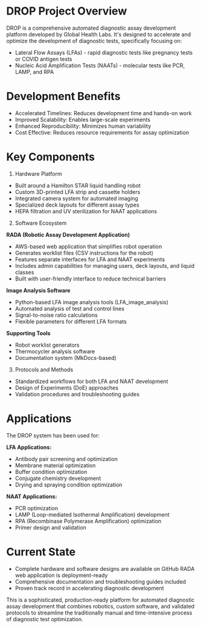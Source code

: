 # DROP Project Overview
DROP is a comprehensive automated diagnostic assay development platform developed by Global Health Labs. It's designed to accelerate and optimize the development of diagnostic tests, specifically focusing on:

- Lateral Flow Assays (LFAs) - rapid diagnostic tests like pregnancy tests or COVID antigen tests
- Nucleic Acid Amplification Tests (NAATs) - molecular tests like PCR, LAMP, and RPA

# Development Benefits

- Accelerated Timelines: Reduces development time and hands-on work
- Improved Scalability: Enables large-scale experiments
- Enhanced Reproducibility: Minimizes human variability
- Cost Effective: Reduces resource requirements for assay optimization

# Key Components
1. Hardware Platform

- Built around a Hamilton STAR liquid handling robot
- Custom 3D-printed LFA strip and cassette holders
- Integrated camera system for automated imaging
- Specialized deck layouts for different assay types
- HEPA filtration and UV sterilization for NAAT applications

2. Software Ecosystem

**RADA (Robotic Assay Development Application)**

- AWS-based web application that simplifies robot operation
- Generates worklist files (CSV instructions for the robot)
- Features separate interfaces for LFA and NAAT experiments
- Includes admin capabilities for managing users, deck layouts, and liquid classes
- Built with user-friendly interface to reduce technical barriers

**Image Analysis Software**

- Python-based LFA image analysis tools (LFA_image_analysis)
- Automated analysis of test and control lines
- Signal-to-noise ratio calculations
- Flexible parameters for different LFA formats

**Supporting Tools**

- Robot worklist generators
- Thermocycler analysis software
- Documentation system (MkDocs-based)

3. Protocols and Methods

- Standardized workflows for both LFA and NAAT development
- Design of Experiments (DoE) approaches
- Validation procedures and troubleshooting guides

# Applications
The DROP system has been used for:

**LFA Applications:**

- Antibody pair screening and optimization
- Membrane material optimization
- Buffer condition optimization
- Conjugate chemistry development
- Drying and spraying condition optimization

**NAAT Applications:**

- PCR optimization
- LAMP (Loop-mediated Isothermal Amplification) development
- RPA (Recombinase Polymerase Amplification) optimization
- Primer design and validation

# Current State

- Complete hardware and software designs are available on GitHub
RADA web application is deployment-ready
- Comprehensive documentation and troubleshooting guides included
- Proven track record in accelerating diagnostic development

This is a sophisticated, production-ready platform for automated diagnostic assay development that combines robotics, custom software, and validated protocols to streamline the traditionally manual and time-intensive process of diagnostic test optimization.
